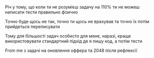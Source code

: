 Річ у тому, що коли ти не розумієш задачу на 110% ти не можеш написати тести правильно фізично

Точно буде щось не так, точно ти щось не врахував та точно їх потім прийдеться переписувати

Тому для більшості задач особисто для мене, наразі, краще використовувати стандартний підхід де я пишу код, а потім тести

From me з задачі на оновлення оффера та 2048 після рефлексії